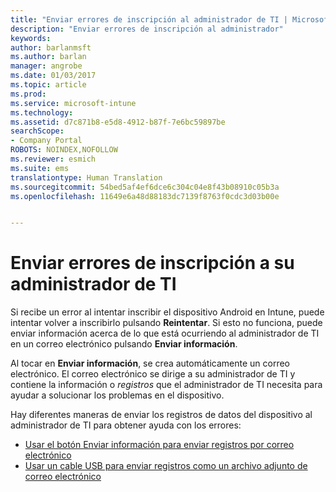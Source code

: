 ```yaml
---
title: "Enviar errores de inscripción al administrador de TI | Microsoft Docs"
description: "Enviar errores de inscripción al administrador"
keywords: 
author: barlanmsft
ms.author: barlan
manager: angrobe
ms.date: 01/03/2017
ms.topic: article
ms.prod: 
ms.service: microsoft-intune
ms.technology: 
ms.assetid: d7c871b8-e5d8-4912-b87f-7e6bc59897be
searchScope:
- Company Portal
ROBOTS: NOINDEX,NOFOLLOW
ms.reviewer: esmich
ms.suite: ems
translationtype: Human Translation
ms.sourcegitcommit: 54bed5af4ef6dce6c304c04e8f43b08910c05b3a
ms.openlocfilehash: 11649e6a48d88183dc7139f8763f0cdc3d03b00e


---
```


# <a name="send-enrollment-errors-to-your-it-admin"></a>Enviar errores de inscripción a su administrador de TI

Si recibe un error al intentar inscribir el dispositivo Android en Intune, puede intentar volver a inscribirlo pulsando **Reintentar**. Si esto no funciona, puede enviar información acerca de lo que está ocurriendo al administrador de TI en un correo electrónico pulsando **Enviar información**.

Al tocar en **Enviar información**, se crea automáticamente un correo electrónico. El correo electrónico se dirige a su administrador de TI y contiene la información o _registros_ que el administrador de TI necesita para ayudar a solucionar los problemas en el dispositivo.

Hay diferentes maneras de enviar los registros de datos del dispositivo al administrador de TI para obtener ayuda con los errores:

- [Usar el botón Enviar información para enviar registros por correo electrónico](send-logs-to-your-it-admin-by-email-android.md)
- [Usar un cable USB para enviar registros como un archivo adjunto de correo electrónico](send-logs-to-your-it-admin-using-cable-android.md)



<!--HONumber=Jan17_HO1-->


